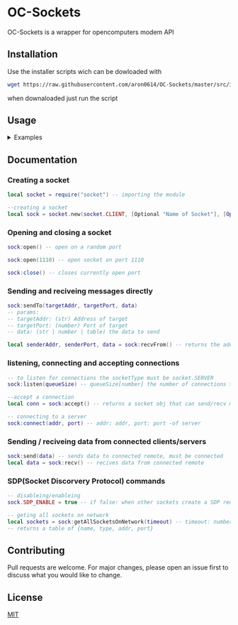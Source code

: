 # OC-Sockets

OC-Sockets is a wrapper for opencomputers modem API

## Installation

Use the installer scripts wich can be dowloaded with 
```bash
wget https://raw.githubusercontent.com/aron0614/OC-Sockets/master/src/installer.lua
```
when downaloaded just run the script

## Usage
<details><summary>Examples</summary>
<br>

### A basic TCP server - client script example
server:
```lua
local socket = require("socket")

--creating a socket object
local sock = socket.Socket:new(socket.SERVER, "Socket Server Example")

--opening a specific port
sock:open(5555) --int: port

-- start listening for connections, also becomes a server object
sock:listen(5) --int: connection queue size

local conn = sock:accept() --conn: a socket obj

--sending a mesage to a connected client
conn:send("Hello world!")

local data = conn:recv() -- waits until a packet is recived or connection closed

--closing connections

conn:close() -- closes client object
sock:close() -- closes the server

print(data) -- recived data

```

client:
```lua
local socket = require("socket")

--creating a socket object
local sock = socket.Socket:new(sockets.TCP, "Socket Client Example")

--connecting
sock:connect(addr, 5555) --addr[str]: address of server, --port[int]: the port
--this returns false if failed, or if it fails sock:connected == false

--reciving
local data = sock:recv()
--sending it back
sock:send(data)

print(data) -- outputing the recived data

--closing/disconecting
-- sock:disconnect() --disconects from the server

sock:close() -- disconects and closes itself

```
</details>

## Documentation
### Creating a socket
```lua
local socket = require("socket") -- importing the module

--creating a socket
local sock = socket.new(socket.CLIENT, [Optional "Name of Socket"], [Optional Modem])
```

### Opening and closing a socket

```lua
sock:open() -- open on a random port

sock:open(1110) -- open socket on port 1110

sock:close() -- closes currently open port
```

### Sending and reciveing messages directly

```lua
sock:sendTo(targetAddr, targetPort, data)
-- params: 
-- targetAddr: (str) Address of target
-- targetPort: (number) Port of target
-- data: (str | number | table) the data to send

local senderAddr, senderPort, data = sock:recvFrom() -- returns the addr info of the sender
```

### listening, connecting and accepting connections
```lua
-- to listen for connections the socketType must be socket.SERVER
sock:listen(queueSize) -- queueSize[number] the number of connections that can wait for acception

--accept a connection
local conn = sock:accept() -- returns a socket obj that can send/recv messages

-- connecting to a server
sock:connect(addr, port) -- addr: addr, port: port -of server
```
### Sending / reciveing data from connected clients/servers
```lua
sock:send(data) -- sends data to connected remote, must be connected
local data = sock:recv() -- recives data from connected remote
```

### SDP(Socket Discorvery Protocol) commands
```lua
-- disableing/enableing
sock.SDP_ENABLE = true -- if false: when other sockets create a SDP request it wont advertise itself (privacy basically)

-- geting all sockets on network
local sockets = sock:getAllSocketsOnNetwork(timeout) -- timeout: number (default: 2 seconds)
-- returns a table of {name, type, addr, port}
```

## Contributing

Pull requests are welcome. For major changes, please open an issue first
to discuss what you would like to change.

## License

[MIT](https://choosealicense.com/licenses/mit/)
